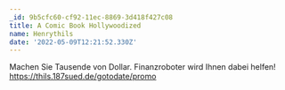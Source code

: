 ```yaml
---
_id: 9b5cfc60-cf92-11ec-8869-3d418f427c08
title: A Comic Book Hollywoodized
name: Henrythils
date: '2022-05-09T12:21:52.330Z'
---
```

Machen Sie Tausende von Dollar. Finanzroboter wird Ihnen dabei helfen! https://thils.187sued.de/gotodate/promo
